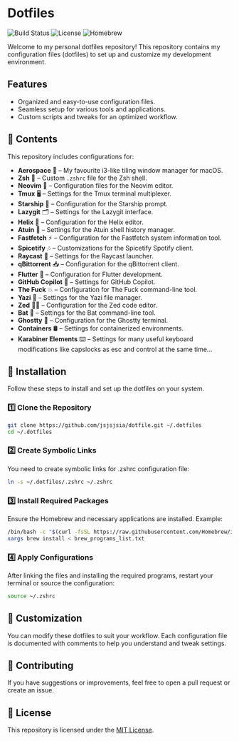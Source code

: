 # Dotfiles

![Build Status](https://img.shields.io/badge/build-passing-brightgreen)
![License](https://img.shields.io/badge/license-MIT-blue)
![Homebrew](https://img.shields.io/badge/Homebrew-installed-brightgreen)

Welcome to my personal dotfiles repository! This repository contains my configuration files (dotfiles) to set up and customize my development environment.

## Features

- Organized and easy-to-use configuration files.
- Seamless setup for various tools and applications.
- Custom scripts and tweaks for an optimized workflow.

## 📂 Contents

This repository includes configurations for:

- **Aerospace** 🚀 – My favourite i3-like tiling window manager for macOS.
- **Zsh** 🐚 – Custom `.zshrc` file for the Zsh shell.
- **Neovim** 📝 – Configuration files for the Neovim editor.
- **Tmux** 🖥️ – Settings for the Tmux terminal multiplexer.
- **Starship** 🌟 – Configuration for the Starship prompt.
- **Lazygit** 🗂️ – Settings for the Lazygit interface.
- **Helix** 🧠 – Configuration for the Helix editor.
- **Atuin** 🐢 – Settings for the Atuin shell history manager.
- **Fastfetch** ⚡ – Configuration for the Fastfetch system information tool.
- **Spicetify** 🎶 – Customizations for the Spicetify Spotify client.
- **Raycast** 🎯 – Settings for the Raycast launcher.
- **qBittorrent** 📥 – Configuration for the qBittorrent client.
- **Flutter** 🦋 – Configuration for Flutter development.
- **GitHub Copilot** 🤖 – Settings for GitHub Copilot.
- **The Fuck** 💥 – Configuration for The Fuck command-line tool.
- **Yazi** 📂 – Settings for the Yazi file manager.
- **Zed** 🧑‍💻 – Configuration for the Zed code editor.
- **Bat** 🦇 – Settings for the Bat command-line tool.
- **Ghostty** 👻 – Configuration for the Ghostty terminal.
- **Containers** 🛢️ – Settings for containerized environments.
- **Karabiner Elements** ⌨️ – Settings for many useful keyboard modifications like capslocks as esc and control at the same time...

## 🚀 Installation

Follow these steps to install and set up the dotfiles on your system.

### 1️⃣ Clone the Repository

```bash
git clone https://github.com/jsjsjsia/dotfile.git ~/.dotfiles
cd ~/.dotfiles
```

### 2️⃣ Create Symbolic Links

You need to create symbolic links for .zshrc configuration file:

```bash
ln -s ~/.dotfiles/.zshrc ~/.zshrc
```

### 3️⃣ Install Required Packages

Ensure the Homebrew and necessary applications are installed. Example:

```bash
/bin/bash -c "$(curl -fsSL https://raw.githubusercontent.com/Homebrew/install/HEAD/install.sh)"
xargs brew install < brew_programs_list.txt
```

### 4️⃣ Apply Configurations

After linking the files and installing the required programs, restart your terminal or source the configuration:

```bash
source ~/.zshrc
```

## 🎨 Customization

You can modify these dotfiles to suit your workflow. Each configuration file is documented with comments to help you understand and tweak settings.

## 🤝 Contributing

If you have suggestions or improvements, feel free to open a pull request or create an issue.

## 📜 License

This repository is licensed under the [MIT License](LICENSE).
